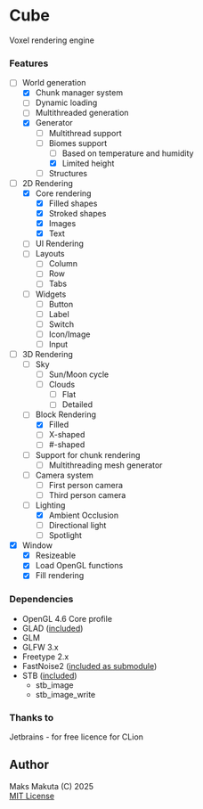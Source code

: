 # Cube

Voxel rendering engine 

### Features

- [ ] World generation
  - [X] Chunk manager system
  - [ ] Dynamic loading
  - [ ] Multithreaded generation
  - [X] Generator 
    - [ ] Multithread support
    - [ ] Biomes support
      - [ ] Based on temperature and humidity
      - [X] Limited height
    - [ ] Structures
- [ ] 2D Rendering
  - [X] Core rendering
    - [X] Filled shapes
    - [X] Stroked shapes
    - [X] Images
    - [X] Text
  - [ ] UI Rendering
  - [ ] Layouts
    - [ ] Column
    - [ ] Row
    - [ ] Tabs
  - [ ] Widgets
    - [ ] Button
    - [ ] Label
    - [ ] Switch
    - [ ] Icon/Image
    - [ ] Input
- [ ] 3D Rendering
  - [ ] Sky
    - [ ] Sun/Moon cycle
    - [ ] Clouds
      - [ ] Flat
      - [ ] Detailed
  - [ ] Block Rendering
    - [X] Filled
    - [ ] X-shaped
    - [ ] #-shaped
  - [ ] Support for chunk rendering
    - [ ] Multithreading mesh generator
  - [ ] Camera system
    - [ ] First person camera
    - [ ] Third person camera
  - [ ] Lighting
    - [X] Ambient Occlusion
    - [ ] Directional light
    - [ ] Spotlight
- [x] Window
  - [x] Resizeable
  - [x] Load OpenGL functions
  - [x] Fill rendering

### Dependencies

 - OpenGL 4.6 Core profile
 - GLAD ([included](/libs/glad))
 - GLM
 - GLFW 3.x
 - Freetype 2.x
 - FastNoise2 ([included as submodule](/libs))
 - STB ([included](/libs/stb))
   - stb_image
   - stb_image_write

### Thanks to

 Jetbrains - for free licence for CLion

## Author

Maks Makuta (C) 2025  
[MIT License](license.md)
